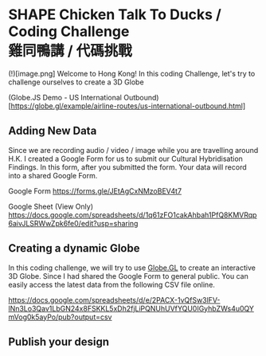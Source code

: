# SHAPE Chicken Talk To Ducks / Coding Challenge </br> 雞同鴨講 / 代碼挑戰

(!)[image.png]
Welcome to Hong Kong! In this coding Challenge, let's try to challenge ourselves to create a 3D Globe

(Globe.JS Demo - US International Outbound)[https://globe.gl/example/airline-routes/us-international-outbound.html]

## Adding New Data

Since we are recording audio / video / image while you are travelling around H.K. I created a Google Form for us to submit our Cultural Hybridisation Findings. In this form, after you submitted the form. Your data will record into a shared Google Form.

Google Form https://forms.gle/JEtAgCxNMzoBEV4t7

Google Sheet (View Only) https://docs.google.com/spreadsheets/d/1q61zFO1cakAhbah1PfQ8KMVRqp6aivJLSRWwZpk6fe0/edit?usp=sharing

## Creating a dynamic Globe

In this coding challenge, we will try to use [Globe.GL](https://globe.gl) to create an interactive 3D Globe. Since I had shared the Google Form to general public. You can easily access the latest data from the following CSV file online.

https://docs.google.com/spreadsheets/d/e/2PACX-1vQfSw3lFV-lNn3Lo3Qav1LbGN24x8FSKKL5xDh2fjLiPQNUhUVfYQU0IGyhbZWs4u0QYmVog0k5ayPo/pub?output=csv

## Publish your design



